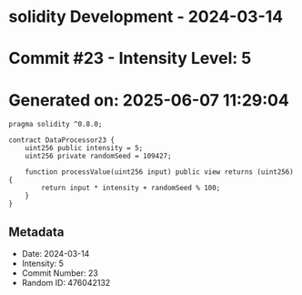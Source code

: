 ﻿# solidity Development - 2024-03-14
# Commit #23 - Intensity Level: 5
# Generated on: 2025-06-07 11:29:04
```solidity
pragma solidity ^0.8.0;

contract DataProcessor23 {
    uint256 public intensity = 5;
    uint256 private randomSeed = 109427;

    function processValue(uint256 input) public view returns (uint256) {
        return input * intensity + randomSeed % 100;
    }
}
```
## Metadata
- Date: 2024-03-14
- Intensity: 5
- Commit Number: 23
- Random ID: 476042132

